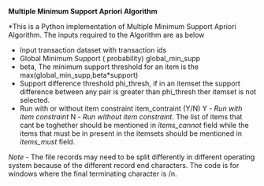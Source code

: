 **Multiple Minimum Support Apriori Algorithm**

*This is a Python implementation of Multiple Minimum Support Apriori Algorithm. The inputs required to the Algorithm are as below 

- Input transaction dataset with transaction ids 
- Global Minimum Support ( probability)   global_min_supp
- beta, The minimum support threshold for an item is the max(global_min_supp,beta*support)
- Support difference threshold phi_thresh, if in an itemset the support difference between any pair is greater than phi_thresh ther itemset is not selected.
- Run with or without item constraint item_contraint (Y/N) Y - *Run with item constraint*   N  - *Run without item constraint*. The list of items that cant be toghether should be mentioned in 
*items_cannot*  field while the items that must be in present in the itemsets should be mentioned in *items_must* field.


*Note* - The file records may need to be split differently in different operating system because of the different record end characters. The code is for windows where the final terminating character is 
/n. 







